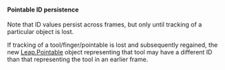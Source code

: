 <a name="Leap.Frame_pointable_persistence" class="anchor"></a>
#### Pointable ID persistence

Note that ID values persist across frames, but only until tracking of a particular object is lost.

If tracking of a tool/finger/pointable is lost and subsequently regained,
the new [Leap.Pointable](#Leap.Pointable) object representing that tool may have a different ID
than that representing the tool in an earlier frame.


